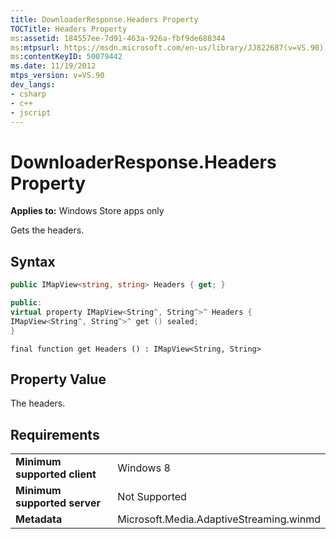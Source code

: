 ```yaml
---
title: DownloaderResponse.Headers Property
TOCTitle: Headers Property
ms:assetid: 184557ee-7d91-463a-926a-fbf9de688344
ms:mtpsurl: https://msdn.microsoft.com/en-us/library/JJ822687(v=VS.90)
ms:contentKeyID: 50079442
ms.date: 11/19/2012
mtps_version: v=VS.90
dev_langs:
- csharp
- c++
- jscript
---
```


# DownloaderResponse.Headers Property

**Applies to:** Windows Store apps only

Gets the headers.

## Syntax

``` csharp
public IMapView<string, string> Headers { get; }
```

``` c++
public:
virtual property IMapView<String^, String^>^ Headers {
IMapView<String^, String^>^ get () sealed;
}
```

``` jscript
final function get Headers () : IMapView<String, String>
```

## Property Value

The headers.

## Requirements

|||
|--- |--- |
|**Minimum supported client**|Windows 8|
|**Minimum supported server**|Not Supported|
|**Metadata**|Microsoft.Media.AdaptiveStreaming.winmd|

